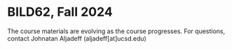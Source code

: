 # BILD62, Fall 2024
The course materials are evolving as the course progresses. 
For questions, contact Johnatan Aljadeff (aljadeff[at]ucsd.edu)
